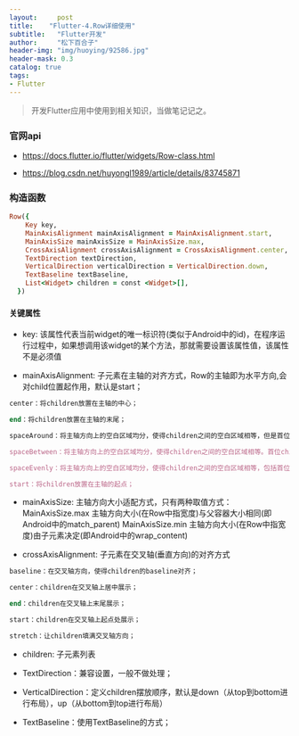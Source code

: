 ```yaml
---
layout:     post
title:    "Flutter-4.Row详细使用"
subtitle:   "Flutter开发"
author:     "松下百合子"
header-img: "img/huoying/92586.jpg"
header-mask: 0.3
catalog: true
tags:
- Flutter
---
```


> 开发Flutter应用中使用到相关知识，当做笔记记之。

### 官网api
- https://docs.flutter.io/flutter/widgets/Row-class.html

- https://blog.csdn.net/huyongl1989/article/details/83745871

### 构造函数

```ruby
Row({
    Key key,
    MainAxisAlignment mainAxisAlignment = MainAxisAlignment.start,
    MainAxisSize mainAxisSize = MainAxisSize.max,
    CrossAxisAlignment crossAxisAlignment = CrossAxisAlignment.center,
    TextDirection textDirection,
    VerticalDirection verticalDirection = VerticalDirection.down,
    TextBaseline textBaseline,
    List<Widget> children = const <Widget>[],
  })
```

#### 关键属性
- key: 该属性代表当前widget的唯一标识符(类似于Android中的id)，在程序运行过程中，如果想调用该widget的某个方法，那就需要设置该属性值，该属性不是必须值

- mainAxisAlignment: 子元素在主轴的对齐方式，Row的主轴即为水平方向,会对child位置起作用，默认是start；
```ruby
center：将children放置在主轴的中心；

end：将children放置在主轴的末尾；

spaceAround：将主轴方向上的空白区域均分，使得children之间的空白区域相等，但是首位child的空白区域为1/2；

spaceBetween：将主轴方向上的空白区域均分，使得children之间的空白区域相等。首位child都靠近首位，没有间隙；

spaceEvenly：将主轴方向上的空白区域均分，使得children之间的空白区域相等，包括首位child；

start：将children放置在主轴的起点；
```

- mainAxisSize: 主轴方向大小适配方式，只有两种取值方式：
  MainAxisSize.max 主轴方向大小(在Row中指宽度)与父容器大小相同(即Android中的match_parent)
  MainAxisSize.min 主轴方向大小(在Row中指宽度)由子元素决定(即Android中的wrap_content)
  
- crossAxisAlignment: 子元素在交叉轴(垂直方向)的对齐方式
```ruby
baseline：在交叉轴方向，使得children的baseline对齐；

center：children在交叉轴上居中展示；

end：children在交叉轴上末尾展示；

start：children在交叉轴上起点处展示；

stretch：让children填满交叉轴方向；
```
- children: 子元素列表

- TextDirection：兼容设置，一般不做处理；

- VerticalDirection：定义children摆放顺序，默认是down（从top到bottom进行布局），up（从bottom到top进行布局）

- TextBaseline：使用TextBaseline的方式；






